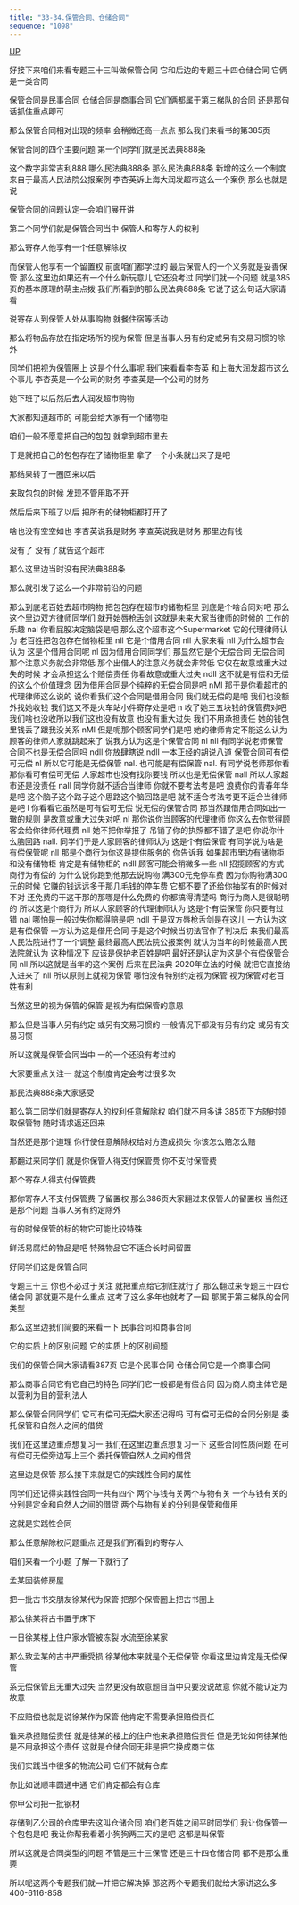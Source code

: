 ```yaml
---
title: "33-34.保管合同、仓储合同"
sequence: "1098"
---
```


[UP](/law/civil-law-index.html)

好接下来咱们来看专题三十三叫做保管合同
它和后边的专题三十四仓储合同
它俩是一类合同

保管合同是民事合同
仓储合同是商事合同
它们俩都属于第三梯队的合同
还是那句话抓住重点即可

那么保管合同相对出现的频率
会稍微还高一点点
那么我们来看书的第385页

保管合同的四个主要问题
第一个同学们就是民法典888条

这个数字非常吉利888
哪么民法典888条
那么民法典888条
新增的这么一个制度
来自于最高人民法院公报案例
李杏英诉上海大润发超市这么一个案例
那么也就是说

保管合同的问题认定一会咱们展开讲

第二个同学们就是保管合同当中
保管人和寄存人的权利

那么寄存人他享有一个任意解除权

而保管人他享有一个留置权
前面咱们都学过的
最后保管人的一个义务就是妥善保管
那么这里边如果还有一个什么新玩意儿
它还没考过
同学们就一个问题
就是385页的基本原理的萌主点拨
我们所看到的那么民法典888条
它说了这么句话大家请看

说寄存人到保管人处从事购物
就餐住宿等活动

那么将物品存放在指定场所的视为保管
但是当事人另有约定或另有交易习惯的除外

同学们把视为保管圈上
这是个什么事呢
我们来看看李杏英
和上海大润发超市这么个事儿
李杏英是一个公司的财务
李查英是一个公司的财务

她下班了以后然后去大润发超市购物

大家都知道超市的
可能会给大家有一个储物柜

咱们一般不愿意把自己的包包
就拿到超市里去

于是就把自己的包包存在了储物柜里
拿了一个小条就出来了是吧

那结果转了一圈回来以后

来取包包的时候
发现不管用取不开

然后后来下班了以后
把所有的储物柜都打开了

啥也没有空空如也
李杏英说我是财务
李查英说我是财务
那里边有钱

没有了
没有了就告这个超市

那么这里边当时没有民法典888条

那么就引发了这么一个非常前沿的问题

那么到底老百姓去超市购物
把包包存在超市的储物柜里
到底是个啥合同对吧
那么这个里边双方律师同学们
就开始唇枪舌剑
这就是未来大家当律师的时候的
工作的乐趣
nal
你看屁股决定脑袋是吧
那么这个超市这个Supermarket
它的代理律师认为
老百姓把包包存在储物柜里
nll
它是个借用合同
nll
大家来看
nll
为什么超市会认为
这是个借用合同呢
nl
因为借用合同同学们
那显然它是个无偿合同
无偿合同那个注意义务就会非常低
那个出借人的注意义务就会非常低
它仅在故意或重大过失的时候
才会承担这么个赔偿责任
你看故意或重大过失
ndll
这不就是有偿和无偿的这么个价值理念
因为借用合同是个纯粹的无偿合同是吧
nMl
那于是你看超市的代理律师这么说的
说你看我们这个合同是借用合同
我们就无偿的是吧
我们也没额外找她收钱
我们这又不是火车站小件寄存处是吧
n
收了她三五块钱的保管费对吧
我们啥也没收所以我们这也没有故意
也没有重大过失
我们不用承担责任
她的钱包里钱丢了跟我没关系
nMl
但是呢那个顾客同学们是吧
她的律师肯定不能这么认为
顾客的律师人家就跳起来了
说我方认为这是个保管合同
nl
nll
有同学说老师保管合同不也是无偿合同吗
ndll
你放肆瞎说
ndll
一本正经的胡说八道
保管合同可有偿可无偿
nl
所以它可能是无偿保管
nal.
也可能是有偿保管
nal.
有同学说老师那你看
那你看可有偿可无偿
人家超市也没有找你要钱
所以也是无偿保管
nall
所以人家超市还是没责任
nall
同学你就不适合当律师
你就不要考法考是吧
浪费你的青春年华是吧
这个脑子这个路子这个思路这个脑回路是吧
就不适合考法考更不适合当律师是吧
l
你看看它虽然是可有偿可无偿
说无偿的保管合同
那当然跟借用合同如出一辙的规则
是故意或重大过失对吧
nl
那你说你当顾客的代理律师
你这么去你觉得顾客会给你律师代理费
nll
她不把你举报了
吊销了你的执照都不错了是吧
你说你什么脑回路
nall.
同学们于是人家顾客的律师认为
这是个有偿保管
有同学说为啥是有偿保管呢
nll
那是个商行为你这是提供服务的
你告诉我
如果超市里边有储物柜和没有储物柜
肯定是有储物柜的
ndll
顾客可能会稍微多一些
nll
招揽顾客的方式
商行为有偿的
为什么说你跑到他那去说购物
满300元免停车费
因为你购物满300元的时候
它赚的钱远远多于那几毛钱的停车费
它都不要了还给你抽奖有的时候对不对
还免费的干这干那的那哪是什么免费的
你都搞得清楚吗
商行为商人是很聪明的
所以这是个商行为
所以人家顾客的代理律师认为
这是个有偿保管
你只要有过错
nal
哪怕是一般过失你都得赔是吧
ndll
于是双方唇枪舌剑是在这儿
一方认为这是有偿保管
一方认为这是借用合同
于是这个时候当初法官作了判决后
来我们最高人民法院进行了一个调整
最终最高人民法院公报案例
就认为当年的时候最高人民法院就认为
这种情况下
应该是保护老百姓是吧
最好还是认定为这是个有偿保管合同
nll
所以这就是当年的这个案例
后来在民法典
2020年立法的时候
就把它直接纳入进来了
nll
所以原则上就视为保管
哪怕没有特别约定视为保管
视为保管对老百姓有利

当然这里的视为保管的保管
是视为有偿保管的意恩

那么但是当事人另有约定
或另有交易习惯的
一般情况下都没有另有约定
或另有交易习惯

所以这就是保管合同当中
一的一个还没有考过的

大家要重点关注一
就这个制度肯定会考过很多次

那民法典888条大家感受

那么第二同学们就是寄存人的权利任意解除权
咱们就不用多讲
385页下方随时领取保管物
随时请求返还回来

当然还是那个道理
你行使任意解除权给对方造成损失
你该怎么赔怎么赔

那翻过来同学们
就是你保管人得支付保管费
你不支付保管费

那个寄存人得支付保管费

那你寄存人不支付保管费
了留置权
那么386页大家翻过来保管人的留置权
当然还是那个问题
当事人另有约定除外

有的时候保管的标的物它可能比较特殊

鲜活易腐烂的物品是吧
特殊物品它不适合长时间留置

好同学们这是保管合同

专题三十三
你也不必过于关注
就把重点给它抓住就行了
那么翻过来专题三十四仓储合同
那就更不是什么重点
这考了这么多年也就考了一回
那属于第三梯队的合同类型

那么这里边我们简要的来看一下
民事合同和商事合同

它的实质上的区别问题
它的实质上的区别间题

我们的保管合同大家请看387页
它是个民事合同
仓储合同它是一个商事合同

那么商事合同它有它自己的特色
同学们它一般都是有偿合同
因为商人商主体它是以营利为目的营利法人

那么保管合同同学们
它可有偿可无偿大家还记得吗
可有偿可无偿的合同分别是
委托保管和自然人之间的借贷

我们在这里边重点想复习一
我们在这里边重点想复习一下
这些合同性质问题
在可有偿可无偿旁边写上三个
委托保管自然人之间的借贷

这里边是保管
那么接下来就是它的实践性合同的属性

同学们还记得实践性合同一共有四个
两个与钱有关两个与物有关
一个与钱有关的分别是定金和自然人之间的借贷
两个与物有关的分别是保管和借用

这就是实践性合同

那么任意解除权问题重点
还是我们所看到的寄存人

咱们来看一个小题
了解一下就行了

孟某因装修房屋

把一批古书交朋友徐某代为保管
把那个保管圈上把古书圈上

那么徐某将古书置于床下

一日徐某楼上住户家水管被冻裂
水流至徐某家

那么致孟某的古书严重受损
徐某他本来就是个无偿保管
你看这里边肯定是无偿保管

系无偿保管且无重大过失
当然更没有故意题目当中只要没说故意
你就不能认定为故意

不应赔偿也就是说徐某作为保管
他肯定不需要承担赔偿责任

谁来承担赔偿责任
就是徐某的楼上的住户他来承担赔偿责任
但是无论如何徐某他是不用承担这个责任
这就是仓储合同无非是把它换成商主体

我们实践当中很多的物流公司
它们不就有仓库

你比如说顺丰圆通中通
它们肯定都会有仓库

你甲公司把一批钢材

存储到乙公司的仓库里去这叫仓储合同
咱们老百姓之间平时同学们
我让你保管一个包包是吧
我让你帮我看着小狗狗两三天的是吧
这都是叫保管

所以这就是合同类型的问题
不管是三十三保管
还是三十四仓储合同
都不是那么重要

所以呢这两个专题我们就一并把它解决掉
那这两个专题我们就给大家讲这么多
400-6116-858
